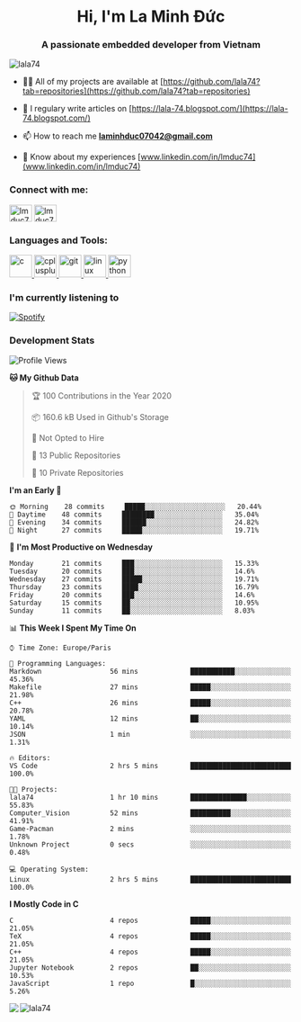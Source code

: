 <h1 align="center">Hi, I'm La Minh Đức</h1>
<h3 align="center">A passionate embedded developer from Vietnam</h3>

<p align="left"> <img src="https://komarev.com/ghpvc/?username=lala74&label=Profile%20views&color=0e75b6&style=flat"
                alt="lala74" /> </p>

- 👨‍💻 All of my projects are available at
[https://github.com/lala74?tab=repositories](https://github.com/lala74?tab=repositories)

- 📝 I regulary write articles on [https://lala-74.blogspot.com/](https://lala-74.blogspot.com/)

- 📫 How to reach me **laminhduc07042@gmail.com**

- 📄 Know about my experiences [www.linkedin.com/in/lmduc74](www.linkedin.com/in/lmduc74)

### Connect with me:
<p align="left">
        <a href="https://linkedin.com/in/lmduc74" target="blank"><img align="center"
                        src="https://cdn.jsdelivr.net/npm/simple-icons@3.0.1/icons/linkedin.svg" alt="lmduc74"
                        height="30" width="40" /></a>
        <a href="https://fb.com/lmduc74" target="blank"><img align="center"
                        src="https://cdn.jsdelivr.net/npm/simple-icons@3.0.1/icons/facebook.svg" alt="lmduc74"
                        height="30" width="40" /></a>
</p>

### Languages and Tools:
<p align="left"> <a href="https://www.cprogramming.com/" target="_blank"> <img
                        src="https://devicons.github.io/devicon/devicon.git/icons/c/c-original.svg" alt="c" width="40"
                        height="40" /> </a> <a href="https://www.w3schools.com/cpp/" target="_blank"> <img
                        src="https://devicons.github.io/devicon/devicon.git/icons/cplusplus/cplusplus-original.svg"
                        alt="cplusplus" width="40" height="40" /> </a> <a href="https://git-scm.com/" target="_blank">
                <img src="https://www.vectorlogo.zone/logos/git-scm/git-scm-icon.svg" alt="git" width="40"
                        height="40" /> </a> <a href="https://www.linux.org/" target="_blank"> <img
                        src="https://devicons.github.io/devicon/devicon.git/icons/linux/linux-original.svg" alt="linux"
                        width="40" height="40" /> </a> <a href="https://www.python.org" target="_blank"> <img
                        src="https://devicons.github.io/devicon/devicon.git/icons/python/python-original.svg"
                        alt="python" width="40" height="40" /> </a> </p>

### I'm currently listening to
[![Spotify](https://spotify-playing-git-master.lala74.vercel.app/api/spotify)](https://open.spotify.com/user/nrjaez36fdyqfexa07wju067g)


### Development Stats
<!--START_SECTION:waka-->
![Profile Views](http://img.shields.io/badge/Profile%20Views-123-blue)

**🐱 My Github Data** 

> 🏆 100 Contributions in the Year 2020
 > 
> 📦 160.6 kB Used in Github's Storage 
 > 
> 🚫 Not Opted to Hire
 > 
> 📜 13 Public Repositories
 > 
> 🔑 10 Private Repositories 

**I'm an Early 🐤** 

```text
🌞 Morning    28 commits     █████░░░░░░░░░░░░░░░░░░░░   20.44% 
🌆 Daytime    48 commits     ████████░░░░░░░░░░░░░░░░░   35.04% 
🌃 Evening    34 commits     ██████░░░░░░░░░░░░░░░░░░░   24.82% 
🌙 Night      27 commits     █████░░░░░░░░░░░░░░░░░░░░   19.71%

```
📅 **I'm Most Productive on Wednesday** 

```text
Monday       21 commits     ███░░░░░░░░░░░░░░░░░░░░░░   15.33% 
Tuesday      20 commits     ███░░░░░░░░░░░░░░░░░░░░░░   14.6% 
Wednesday    27 commits     █████░░░░░░░░░░░░░░░░░░░░   19.71% 
Thursday     23 commits     ████░░░░░░░░░░░░░░░░░░░░░   16.79% 
Friday       20 commits     ███░░░░░░░░░░░░░░░░░░░░░░   14.6% 
Saturday     15 commits     ██░░░░░░░░░░░░░░░░░░░░░░░   10.95% 
Sunday       11 commits     ██░░░░░░░░░░░░░░░░░░░░░░░   8.03%

```


📊 **This Week I Spent My Time On** 

```text
⌚︎ Time Zone: Europe/Paris

💬 Programming Languages: 
Markdown                 56 mins             ███████████░░░░░░░░░░░░░░   45.36% 
Makefile                 27 mins             █████░░░░░░░░░░░░░░░░░░░░   21.98% 
C++                      26 mins             █████░░░░░░░░░░░░░░░░░░░░   20.78% 
YAML                     12 mins             ██░░░░░░░░░░░░░░░░░░░░░░░   10.14% 
JSON                     1 min               ░░░░░░░░░░░░░░░░░░░░░░░░░   1.31%

🔥 Editors: 
VS Code                  2 hrs 5 mins        █████████████████████████   100.0%

🐱‍💻 Projects: 
lala74                   1 hr 10 mins        ██████████████░░░░░░░░░░░   55.83% 
Computer_Vision          52 mins             ██████████░░░░░░░░░░░░░░░   41.91% 
Game-Pacman              2 mins              ░░░░░░░░░░░░░░░░░░░░░░░░░   1.78% 
Unknown Project          0 secs              ░░░░░░░░░░░░░░░░░░░░░░░░░   0.48%

💻 Operating System: 
Linux                    2 hrs 5 mins        █████████████████████████   100.0%

```

**I Mostly Code in C** 

```text
C                        4 repos             █████░░░░░░░░░░░░░░░░░░░░   21.05% 
TeX                      4 repos             █████░░░░░░░░░░░░░░░░░░░░   21.05% 
C++                      4 repos             █████░░░░░░░░░░░░░░░░░░░░   21.05% 
Jupyter Notebook         2 repos             ██░░░░░░░░░░░░░░░░░░░░░░░   10.53% 
JavaScript               1 repo              █░░░░░░░░░░░░░░░░░░░░░░░░   5.26%

```



<!--END_SECTION:waka-->


<img align="left" src="https://github-readme-stats-chi-rust.vercel.app/api?username=lala74&show_icons=true&hide_border=true" /> 

<img align="left"
src="https://github-readme-stats.vercel.app/api/top-langs?username=lala74&show_icons=true&locale=en&layout=compact&hide_border=true" alt="lala74" />  
